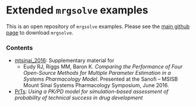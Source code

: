# Extended `mrgsolve` examples
This is an open repository of `mrgsolve` examples.  Please see the [main github page](http://www.github.com/metrumresearchgroup/mrgsolve) to download `mrgsolve`.  

### Contents
- [mtsinai_2016](mtsinai_2016): Supplementary material for 
    - Eudy RJ, Riggs MM, Baron K. *Comparing the Performance of Four Open-Source Methods for Multiple Parameter Estimation in a Systems Pharmacology Model*. Presented at the Sanofi – MSISB Mount Sinai Systems Pharmacology Symposium, June 2016.
- [PrTs](PrTs): *Using a PK/PD model for simulation-based assessment of probability of technical success in drug development*




